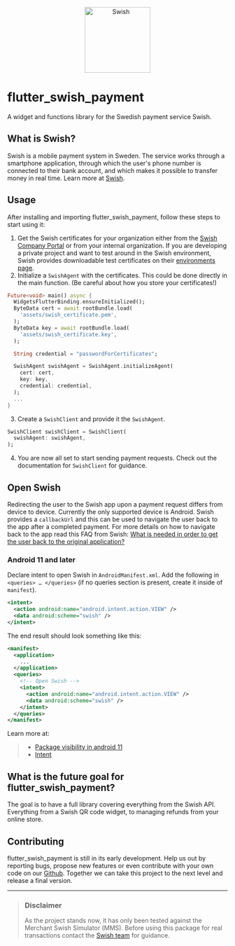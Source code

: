 <p align="center">
<a href="https://www.swish.nu/"><img src="https://github.com/johanehinger/flutter_swish_payment/blob/main/images/swish_logo_secondary_RGB.png?raw=true" height="150" alt="Swish" /></a>
</p>

# flutter_swish_payment

A widget and functions library for the Swedish payment service Swish.

## What is Swish?

Swish is a mobile payment system in Sweden. The service works through a smartphone application, through which the user's phone number is connected to their bank account, and which makes it possible to transfer money in real time.
Learn more at [Swish](https://www.swish.nu/).

## Usage

After installing and importing flutter_swish_payment, follow these steps to start using it:

1. Get the Swish certificates for your organization either from the [Swish Company Portal](https://portal.swish.nu/company/login?redirectPath=%2Fcompany%2Fcertificates) or from your internal organization. If you are developing a private project and want to test around in the Swish environment, Swish provides downloadable test certificates on their [environments page](https://developer.swish.nu/documentation/environments).
2. Initialize a `SwishAgent` with the certificates. This could be done directly in the main function. (Be careful about how you store your certificates!)

```dart
Future<void> main() async {
  WidgetsFlutterBinding.ensureInitialized();
  ByteData cert = await rootBundle.load(
    'assets/swish_certificate.pem',
  );
  ByteData key = await rootBundle.load(
    'assets/swish_certificate.key',
  );

  String credential = "passwordForCertificates";

  SwishAgent swishAgent = SwishAgent.initializeAgent(
    cert: cert,
    key: key,
    credential: credential,
  );
  ...
}
```

3. Create a `SwishClient` and provide it the `SwishAgent`.

```dart
SwishClient swishClient = SwishClient(
  swishAgent: swishAgent,
);
```

4. You are now all set to start sending payment requests. Check out the documentation for `SwishClient` for guidance.

## Open Swish

Redirecting the user to the Swish app upon a payment request differs from device to device. Currently the only supported device is Android. Swish provides a `callbackUrl` and this can be used to navigate the user back to the app after a completed payment. For more details on how to navigate back to the app read this FAQ from Swish: [What is needed in order to get the user back to the original application?](https://developer.swish.nu/faq/what-is-needed-in-order-to-get-the-user-back-to-the-original-application)

### Android 11 and later

Declare intent to open Swish in `AndroidManifest.xml`. Add the following in `<queries> … </queries>` (if no queries section is present, create it inside of `manifest`).

```xml
<intent>
  <action android:name="android.intent.action.VIEW" />
  <data android:scheme="swish" />
</intent>
```

The end result should look something like this:

```xml
<manifest>
  <application>
    ...
  </application>
  <queries>
    <!-- Open Swish -->
    <intent>
      <action android:name="android.intent.action.VIEW" />
      <data android:scheme="swish" />
    </intent>
  </queries>
</manifest>
```

Learn more at:

> - [Package visibility in android 11](https://medium.com/androiddevelopers/package-visibility-in-android-11-cc857f221cd9)
> - [Intent](https://pub.dev/packages/intent)

## What is the future goal for flutter_swish_payment?

The goal is to have a full library covering everything from the Swish API. Everything from a Swish QR code widget, to managing refunds from your online store.

## Contributing

flutter_swish_payment is still in its early development. Help us out by reporting bugs, propose new features or even contribute with your own code on our [Github](https://github.com/johanehinger/flutter_swish_payment/). Together we can take this project to the next level and release a final version.

---

> ### Disclaimer
>
> As the project stands now, it has only been tested against the Merchant Swish Simulator (MMS). Before using this package for real transactions contact the [Swish team](https://developer.swish.nu/contact-us) for guidance.
